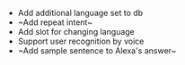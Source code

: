 * Add additional language set to db
* ~Add repeat intent~
* Add slot for changing language
* Support user recognition by voice
* ~Add sample sentence to Alexa's answer~
